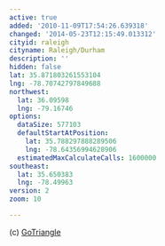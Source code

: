 ```yaml
---
active: true
added: '2010-11-09T17:54:26.639318'
changed: '2014-05-23T12:15:49.013312'
cityid: raleigh
cityname: Raleigh/Durham
description: ''
hidden: false
lat: 35.871803261553104
lng: -78.70742797849688
northwest:
  lat: 36.09598
  lng: -79.16746
options:
  dataSize: 577103
  defaultStartAtPosition:
    lat: 35.788297888289506
    lng: -78.64356994628906
  estimatedMaxCalculateCalls: 1600000
southeast:
  lat: 35.650383
  lng: -78.49963
version: 2
zoom: 10

---
```


(c) [GoTriangle](http://www.gotriangle.org/)
